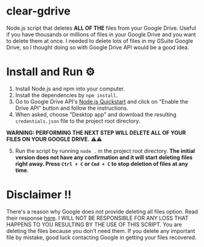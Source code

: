 # clear-gdrive
Node.js script that deletes **ALL OF THE** files from your Google Drive. Useful if you have thousands or millions of files in your Google Drive and you want to delete them at once. I needed to delete lots of files in my GSuite Google Drive, so I thought doing so with Google Drive API would be a good idea.

# Install and Run ⚙

1. Install Node.js and npm into your computer.
2. Install the dependencies by `npm install`.
3. Go to Google Drive API's [Node.js Quickstart](https://developers.google.com/drive/api/v3/quickstart/nodejs#step_1_turn_on_the) and click on "Enable the Drive API" button and follow the instructions.
4. When asked, choose "Desktop app" and download the resulting `credentials.json` file to the project root directory.

**WARNING: PERFORMING THE NEXT STEP WILL DELETE ALL OF YOUR FILES ON YOUR GOOGLE DRIVE.** ⚠⚠

5. Run the script by running `node .` in the project root directory. **The initial version does not have any confirmation and it will start deleting files right away. Press `Ctrl + C` or `Cmd + C` to stop deletion of files at any time.**

# Disclaimer ‼
There's a reason why Google does not provide deleting all files option. Read their response [here](https://support.google.com/drive/thread/5104011?hl=en&msgid=5146445). I WILL NOT BE RESPONSIBLE FOR ANY LOSS THAT HAPPENS TO YOU RESULTING BY THE USE OF THIS SCRIPT. You are deleting the files because you don't need them. If you delete any important file by mistake, good luck contacting Google in getting your files recovered.
